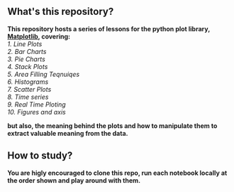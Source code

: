 ## What's this repository?  
**This repository hosts a series of lessons for the python plot library, [Matplotlib](https://matplotlib.org/), covering:**    
*1. Line Plots*  
*2. Bar Charts*    
*3. Pie Charts*    
*4. Stack Plots*    
*5. Area Filling Teqnuiqes*    
*6. Histograms*    
*7. Scatter Plots*    
*8. Time series*  
*9. Real Time Ploting*  
*10. Figures and axis*

**but also, the meaning behind the plots and how to manipulate them to extract valuable meaning from the data.**
## How to study?
**You are higly encouraged to clone this repo, run each notebook locally at the order shown and play around with them.**
